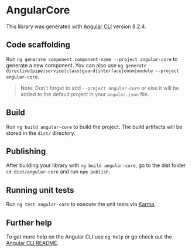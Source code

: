 # AngularCore

This library was generated with [Angular CLI](https://github.com/angular/angular-cli) version 8.2.4.

## Code scaffolding

Run `ng generate component component-name --project angular-core` to generate a new component. You can also use `ng generate directive|pipe|service|class|guard|interface|enum|module --project angular-core`.

> Note: Don't forget to add `--project angular-core` or else it will be added to the default project in your `angular.json` file.

## Build

Run `ng build angular-core` to build the project. The build artifacts will be stored in the `dist/` directory.

## Publishing

After building your library with `ng build angular-core`, go to the dist folder `cd dist/angular-core` and run `npm publish`.

## Running unit tests

Run `ng test angular-core` to execute the unit tests via [Karma](https://karma-runner.github.io).

## Further help

To get more help on the Angular CLI use `ng help` or go check out the [Angular CLI README](https://github.com/angular/angular-cli/blob/master/README.md).
